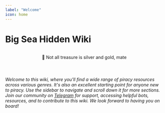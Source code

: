 ```yaml
---
label: "Welcome"
icon: home
---
```



# Big Sea Hidden Wiki

<figure class="content-center">
  <img src="https://cdn.jsdelivr.net/gh/vibestepler/picx-images-hosting@master/20231028/ship.59tf2ixg1itc.gif" alt="" style="border-radius: 15px;">
  <figcaption class="caption"></figcaption>
</figure>

<center><span class="no-link inline-flex items-center justify-center font-medium leading-none whitespace-nowrap text-gray-600 bg-white border border-gray-300 dark:text-dark-350 dark:border-dark-450 dark:bg-dark-450 h-6 px-2 text-xs rounded-md"><span>🥂 Not all treasure is silver and gold, mate</span></center>

<br>
<br>
  
###### Welcome to this wiki, where you'll find a wide range of piracy resources across various genres. It's also an excellent starting point for anyone new to piracy. Use the sidebar to navigate and scroll down it for more sections. Join our community on [Telegram](https://t.me/BINCCHUBchat) for support, accessing helpful bots, resources, and to contribute to this wiki. We look forward to having you on board!

